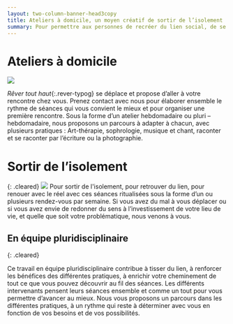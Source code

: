 ```yaml
---
layout: two-column-banner-head3copy
title: Ateliers à domicile, un moyen créatif de sortir de l’isolement
summary: Pour permettre aux personnes de recréer du lien social, de se réinscrire dans le réel, nos différentes médiations peuvent avoir lieu à domicile et sont pensées et conçues pour chaque situation, par une équipe pluridisciplinaire.
---
```

# Ateliers à domicile
<img class="img-fluid img-right" src="http://res.cloudinary.com/dnxcesebo/image/upload/,r_10/v1527692998/lapin_rape_wirg0x.jpg"/>  

*Rêver tout haut*{:.rever-typog} se déplace et propose d’aller à votre rencontre chez vous. Prenez contact avec nous pour élaborer ensemble le rythme de séances qui vous convient le mieux et pour organiser une première rencontre. Sous la forme d’un atelier hebdomadaire ou pluri – hebdomadaire, nous proposons un parcours à adapter à chacun, avec plusieurs pratiques : Art-thérapie, sophrologie, musique et chant, raconter et se raconter par l’écriture ou la photographie.  

# Sortir de l’isolement
{: .cleared}
<img class="img-fluid img" src="http://res.cloudinary.com/dnxcesebo/image/upload/r_10/v1527693006/pendule_Stéphanie_m95o4a.jpg"/>
Pour sortir de l'isolement, pour retrouver du lien, pour renouer avec le réel avec ces séances ritualisées sous la forme d’un ou plusieurs rendez-vous par semaine. Si vous avez du mal à vous déplacer ou si vous avez envie de redonner du sens à l’investissement de votre lieu de vie, et quelle que soit votre problématique, nous venons à vous.

## En équipe pluridisciplinaire
{: .cleared}

Ce travail en équipe pluridisciplinaire contribue à tisser du lien, à renforcer les bénéfices des différentes pratiques, à enrichir votre cheminement de tout ce que vous pouvez découvrir au fil des séances. Les différents intervenants pensent leurs séances ensemble et comme un tout pour vous permettre d’avancer au mieux. Nous vous proposons un parcours dans les différentes pratiques, à un rythme qui reste à déterminer avec vous en fonction de vos besoins et de vos possibilités.  
